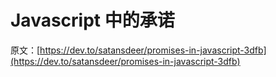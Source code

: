 # Javascript 中的承诺

原文：[https://dev.to/satansdeer/promises-in-javascript-3dfb](https://dev.to/satansdeer/promises-in-javascript-3dfb)